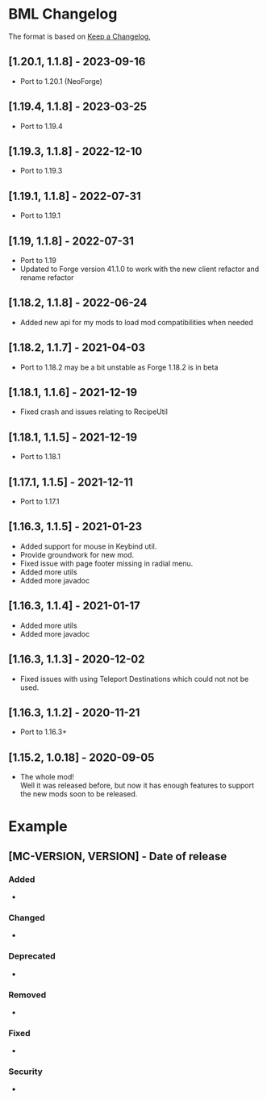 # BML Changelog

The format is based on [Keep a Changelog](https://keepachangelog.com/en/1.0.0/),

## [1.20.1, 1.1.8] - 2023-09-16
- Port to 1.20.1 (NeoForge)

## [1.19.4, 1.1.8] - 2023-03-25
- Port to 1.19.4

## [1.19.3, 1.1.8] - 2022-12-10
- Port to 1.19.3

## [1.19.1, 1.1.8] - 2022-07-31
- Port to 1.19.1

## [1.19, 1.1.8] - 2022-07-31
- Port to 1.19
- Updated to Forge version 41.1.0 to work with the new client refactor and rename refactor

## [1.18.2, 1.1.8] - 2022-06-24
- Added new api for my mods to load mod compatibilities when needed

## [1.18.2, 1.1.7] - 2021-04-03
- Port to 1.18.2 may be a bit unstable as Forge 1.18.2 is in beta

## [1.18.1, 1.1.6] - 2021-12-19
- Fixed crash and issues relating to RecipeUtil

## [1.18.1, 1.1.5] - 2021-12-19
- Port to 1.18.1

## [1.17.1, 1.1.5] - 2021-12-11
- Port to 1.17.1

## [1.16.3, 1.1.5] - 2021-01-23
- Added support for mouse in Keybind util.
- Provide groundwork for new mod.
- Fixed issue with page footer missing in radial menu.
- Added more utils
- Added more javadoc

## [1.16.3, 1.1.4] - 2021-01-17
- Added more utils
- Added more javadoc

## [1.16.3, 1.1.3] - 2020-12-02
- Fixed issues with using Teleport Destinations which could not not be used.

## [1.16.3, 1.1.2] - 2020-11-21
- Port to 1.16.3+

## [1.15.2, 1.0.18] - 2020-09-05
- The whole mod!  
Well it was released before, but now it has enough features to support the new mods soon to be released.

# Example
## [MC-VERSION, VERSION] - Date of release
### Added
- 
### Changed
- 
### Deprecated
- 
### Removed
- 
### Fixed
- 
### Security
- 